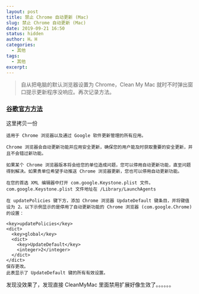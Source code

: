 ```yaml
---
layout: post
title: 禁止 Chrome 自动更新 (Mac)
slug: 禁止 Chrome 自动更新 (Mac)
date: 2019-09-21 16:50
status: hidden
author: H。H
categories: 
  - 其他
tags:
  - 其他
excerpt: 
---
```


> 自从把电脑的默认浏览器设置为 Chrome，Clean My Mac 就时不时弹出窗口提示更新程序没响应。再次记录方法。

### [谷歌官方方法](https://support.google.com/chrome/a/answer/7591084?hl=zh-Hans)

这里拷贝一份

```
适用于 Chrome 浏览器以及通过 Google 软件更新管理的所有应用。

Chrome 浏览器会自动更新功能并应用安全更新，确保您的用户能及时获取重要的安全更新，并且不会错过新功能。

如果某个 Chrome 浏览器版本将会给您的单位造成问题，您可以停用自动更新功能，直至问题得到解决。如果贵单位希望手动推送 Chrome 浏览器更新，您也可以停用自动更新功能。

在您的首选 XML 编辑器中打开 com.google.Keystone.plist 文件。
com.google.Keystone.plist 文件地址在 /Library/LaunchAgents

在 updatePolicies 键下方，添加 Chrome 浏览器 UpdateDefault 键条目，并将键值设为 2。以下示例显示的是停用了自动更新功能的 Chrome 浏览器 (com.google.Chrome) 的设置：

<key>updatePolicies</key>
<dict>
  <key>global</key>
  <dict>
    <key>UpdateDefault</key>
    <integer>2</integer>
  </dict>
</dict>
保存更改。
此表显示了 UpdateDefault 键的所有有效设置。
```

发现没效果了，发现直接 CleanMyMac 里面禁用扩展好像生效了。。。。。。

